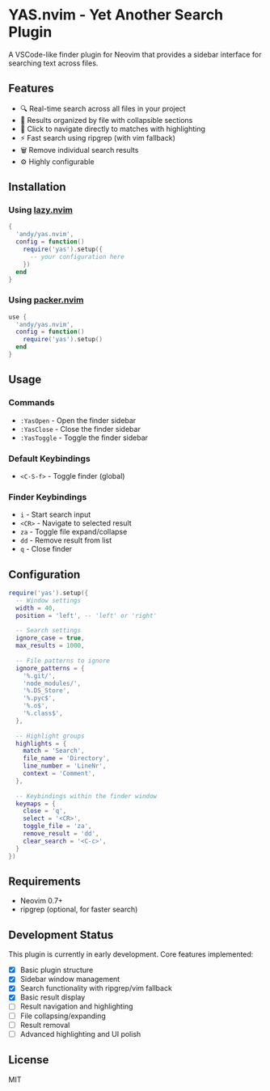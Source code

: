 # YAS.nvim - Yet Another Search Plugin

A VSCode-like finder plugin for Neovim that provides a sidebar interface for searching text across files.

## Features

- 🔍 Real-time search across all files in your project
- 📁 Results organized by file with collapsible sections
- 🎯 Click to navigate directly to matches with highlighting
- ⚡ Fast search using ripgrep (with vim fallback)
- 🗑️ Remove individual search results
- ⚙️ Highly configurable

## Installation

### Using [lazy.nvim](https://github.com/folke/lazy.nvim)

```lua
{
  'andy/yas.nvim',
  config = function()
    require('yas').setup({
      -- your configuration here
    })
  end
}
```

### Using [packer.nvim](https://github.com/wbthomason/packer.nvim)

```lua
use {
  'andy/yas.nvim',
  config = function()
    require('yas').setup()
  end
}
```

## Usage

### Commands

- `:YasOpen` - Open the finder sidebar
- `:YasClose` - Close the finder sidebar  
- `:YasToggle` - Toggle the finder sidebar

### Default Keybindings

- `<C-S-f>` - Toggle finder (global)

### Finder Keybindings

- `i` - Start search input
- `<CR>` - Navigate to selected result
- `za` - Toggle file expand/collapse
- `dd` - Remove result from list
- `q` - Close finder

## Configuration

```lua
require('yas').setup({
  -- Window settings
  width = 40,
  position = 'left', -- 'left' or 'right'
  
  -- Search settings
  ignore_case = true,
  max_results = 1000,
  
  -- File patterns to ignore
  ignore_patterns = {
    '%.git/',
    'node_modules/',
    '%.DS_Store',
    '%.pyc$',
    '%.o$',
    '%.class$',
  },
  
  -- Highlight groups
  highlights = {
    match = 'Search',
    file_name = 'Directory',
    line_number = 'LineNr',
    context = 'Comment',
  },
  
  -- Keybindings within the finder window
  keymaps = {
    close = 'q',
    select = '<CR>',
    toggle_file = 'za',
    remove_result = 'dd',
    clear_search = '<C-c>',
  }
})
```

## Requirements

- Neovim 0.7+
- ripgrep (optional, for faster search)

## Development Status

This plugin is currently in early development. Core features implemented:

- [x] Basic plugin structure
- [x] Sidebar window management
- [x] Search functionality with ripgrep/vim fallback
- [x] Basic result display
- [ ] Result navigation and highlighting
- [ ] File collapsing/expanding
- [ ] Result removal
- [ ] Advanced highlighting and UI polish

## License

MIT
